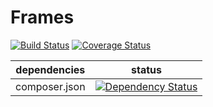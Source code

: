 Frames
======

[![Build Status](https://travis-ci.org/NetCommons3/Frames.svg)](https://travis-ci.org/NetCommons3/Frames)
[![Coverage Status](https://coveralls.io/repos/NetCommons3/Frames/badge.png)](https://coveralls.io/r/NetCommons3/Frames)

| dependencies | status |
| ------------ | ------ |
| composer.json | [![Dependency Status](https://www.versioneye.com/user/projects/536c758514c158b2790002a7/badge.png)](https://www.versioneye.com/user/projects/536c758514c158b2790002a7)
